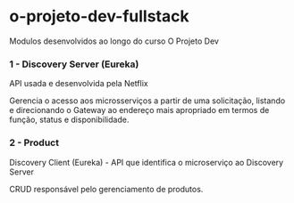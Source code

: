 # o-projeto-dev-fullstack

Modulos desenvolvidos ao longo do curso O Projeto Dev

### 1 - Discovery Server (Eureka)
<p>API usada e desenvolvida pela Netflix</p>
<p>Gerencia o acesso aos microsserviços a partir de uma solicitação, listando e direcionando o Gateway ao endereço mais apropriado em termos de função, status e disponibilidade.</p>

### 2 - Product
<p>Discovery Client (Eureka) - API que identifica o microserviço ao Discovery Server</p>
<p>CRUD responsável pelo gerenciamento de produtos.</p>